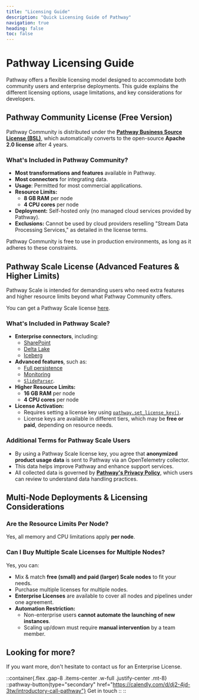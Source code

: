 ```yaml
---
title: "Licensing Guide"
description: "Quick Licensing Guide of Pathway"
navigation: true
heading: false
toc: false
---
```


# Pathway Licensing Guide

Pathway offers a flexible licensing model designed to accommodate both community users and enterprise deployments.
This guide explains the different licensing options, usage limitations, and key considerations for developers.

## Pathway Community License (Free Version)

Pathway Community is distributed under the [**Pathway Business Source License (BSL)**](/license#pathway-business-source-license-bsl), which automatically converts to the open-source **Apache 2.0 license** after 4 years.

### What's Included in Pathway Community?
- **Most transformations and features** available in Pathway.
- **Most connectors** for integrating data.
- **Usage**: Permitted for most commercial applications.
- **Resource Limits:**
  - **8 GB RAM** per node
  - **4 CPU cores** per node
- **Deployment:** Self-hosted only (no managed cloud services provided by Pathway).
- **Exclusions:** Cannot be used by cloud providers reselling "Stream Data Processing Services," as detailed in the license terms.

Pathway Community is free to use in production environments, as long as it adheres to these constraints.


## Pathway Scale License (Advanced Features & Higher Limits)
Pathway Scale is intended for demanding users who need extra features and higher resource limits beyond what Pathway Community offers.

You can get a Pathway Scale license [here](/get-license).

### What's Included in Pathway Scale?
- **Enterprise connectors**, including:
  - [SharePoint](/developers/api-docs/pathway-xpacks-sharepoint#pathway.xpacks.connectors.sharepoint.read)
  - [Delta Lake](/developers/api-docs/pathway-io/deltalake)
  - [Iceberg](/developers/api-docs/pathway-io/iceberg)
- **Advanced features**, such as:
  - [Full persistence](/developers/user-guide/deployment/persistence)
  - [Monitoring](/developers/user-guide/deployment/pathway-monitoring)
  - [`SlideParser`](/developers/api-docs/pathway-xpacks-llm/parsers#pathway.xpacks.llm.parsers.SlideParser).
- **Higher Resource Limits:**
  - **16 GB RAM** per node
  - **4 CPU cores** per node
- **License Activation:**
  - Requires setting a license key using [`pathway.set_license_key()`](/get-license#how-to-use-the-license-key).
  - License keys are available in different tiers, which may be **free or paid**, depending on resource needs.
  
### **Additional Terms for Pathway Scale Users**
- By using a Pathway Scale license key, you agree that **anonymized product usage data** is sent to Pathway via an OpenTelemetry collector.
- This data helps improve Pathway and enhance support services.
- All collected data is governed by [**Pathway's Privacy Policy**](/privacy_gdpr_di), which users can review to understand data handling practices.

## Multi-Node Deployments & Licensing Considerations

### Are the Resource Limits Per Node?
Yes, all memory and CPU limitations apply **per node**.

### Can I Buy Multiple Scale Licenses for Multiple Nodes?
Yes, you can:
- Mix & match **free (small) and paid (larger) Scale nodes** to fit your needs.
- Purchase multiple licenses for multiple nodes.
- **Enterprise Licenses** are available to cover all nodes and pipelines under one agreement.
- **Automation Restriction:**
  - Non-enterprise users **cannot automate the launching of new instances**.
  - Scaling up/down must require **manual intervention** by a team member.

## Looking for more?
If you want more, don't hesitate to contact us for an Enterprise License.

::container{.flex .gap-8 .items-center .w-full .justify-center .mt-8}
    ::pathway-button{type="secondary" href="https://calendly.com/d/dj2-4jd-3tw/introductory-call-pathway"}
    Get in touch
    ::
::

